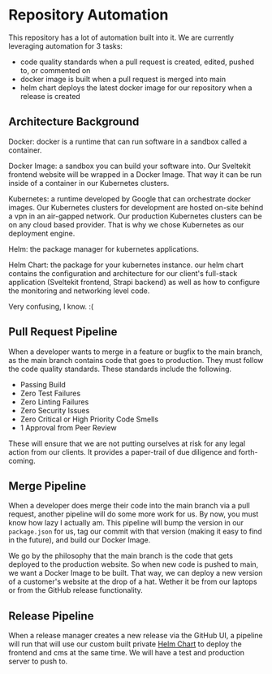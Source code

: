 # Repository Automation

This repository has a lot of automation built into it. We
are currently leveraging automation for 3 tasks:

- code quality standards when a pull request is created, edited, pushed to, or commented on
- docker image is built when a pull request is merged into main
- helm chart deploys the latest docker image for our repository when a release is created

## Architecture Background

Docker: docker is a runtime that can run software in a sandbox called a container.

Docker Image: a sandbox you can build your software into. Our Sveltekit frontend website will
be wrapped in a Docker Image. That way it can be run inside of a container in our Kubernetes
clusters.

Kubernetes: a runtime developed by Google that can orchestrate docker images. Our Kubernetes
clusters for development are hosted on-site behind a vpn in an air-gapped network. Our production
Kubernetes clusters can be on any cloud based provider. That is why we chose Kubernetes as our
deployment engine.

Helm: the package manager for kubernetes applications.

Helm Chart: the package for your kubernetes instance. our helm chart contains the configuration
and architecture for our client's full-stack application (Sveltekit frontend, Strapi backend) as
well as how to configure the monitoring and networking level code.

Very confusing, I know. :(

## Pull Request Pipeline

When a developer wants to merge in a feature or bugfix to the main branch, as the main branch contains
code that goes to production. They must follow the code quality standards. These standards include the
following.

- Passing Build
- Zero Test Failures
- Zero Linting Failures
- Zero Security Issues
- Zero Critical or High Priority Code Smells
- 1 Approval from Peer Review

These will ensure that we are not putting ourselves at risk for any legal action from our clients. It
provides a paper-trail of due diligence and forth-coming.

## Merge Pipeline

When a developer does merge their code into the main branch via a pull request, another pipeline will do
some more work for us. By now, you must know how lazy I actually am. This pipeline will bump the version
in our `package.json` for us, tag our commit with that version (making it easy to find in the future),
and build our Docker Image.

We go by the philosophy that the main branch is the code that gets deployed to the production website. So
when new code is pushed to main, we want a Docker Image to be built. That way, we can deploy a new version
of a customer's website at the drop of a hat. Wether it be from our laptops or from the GitHub release
functionality.

## Release Pipeline

When a release manager creates a new release via the GitHub UI, a pipeline will run that will use our
custom built private [Helm Chart]() to deploy the frontend and cms at the same time. We will have a test
and production server to push to.
